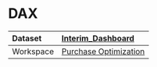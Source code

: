 



# DAX

|Dataset|[Interim_Dashboard](./../Interim_Dashboard.md)|
| :--- | :--- |
|Workspace|[Purchase Optimization](../../Workspaces/Purchase-Optimization.md)|
